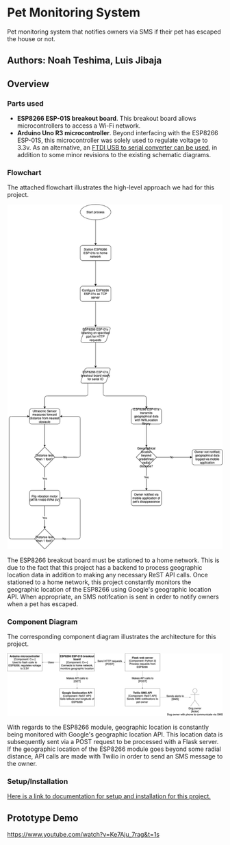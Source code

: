 # Pet Monitoring System

Pet monitoring system that notifies owners via SMS if their pet has escaped the house or not.

## Authors: Noah Teshima, Luis Jibaja

## Overview

### Parts used

- **ESP8266 ESP-01S breakout board**. This breakout board allows microcontrollers to access a Wi-Fi network.
- **Arduino Uno R3 microcontroller**. Beyond interfacing with the ESP8266 ESP-01S, this microcontroller was solely used to regulate voltage to 3.3v. As an alternative, an [FTDI USB to serial converter can be used](https://www.amazon.com/HiLetgo-FT232RL-Converter-Adapter-Breakout/dp/B00IJXZQ7C), in addition to some minor revisions to the existing schematic diagrams.

### Flowchart

The attached flowchart illustrates the high-level approach we had for this project.

![Flowchart for monitoring system](specs/diagrams/flowchart_location_monitor.drawio.png)

The ESP8266 breakout board must be stationed to a home network. This is due to the fact that this project has a backend to process geographic location data in addition to making any necessary ReST API calls. Once stationed to a home network, this project constantly monitors the geographic location of the ESP8266 using Google's geographic location API. When appropriate, an SMS notifcation is sent in order to notify owners when a pet has escaped.


### Component Diagram

The corresponding component diagram illustrates the architecture for this project.

![Component diagram for monitoring system](specs/diagrams/component_diagram.png)

With regards to the ESP8266 module, geographic location is constantly being monitored with Google's geographic location API. This location data is subsequently sent via a POST request to be processed with a Flask server. If the geographic location of the ESP8266 module goes beyond some radial distance, API calls are made with Twilio in order to send an SMS message to the owner.

### Setup/Installation

[Here is a link to documentation for setup and installation for this project.](specs/documentation/installation.md)

## Prototype Demo

https://www.youtube.com/watch?v=Ke7Aju_7rag&t=1s